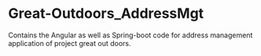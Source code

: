 # Great-Outdoors_AddressMgt
Contains the Angular as well as Spring-boot code for address management application of project great out doors.
